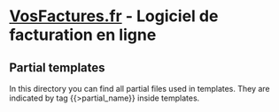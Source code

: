 [VosFactures.fr](http://vosfactures.fr/) - Logiciel de facturation en ligne
===========

Partial templates
---------------

In this directory you can find all partial files used in templates.
They are indicated by tag {{>partial_name}} inside templates.